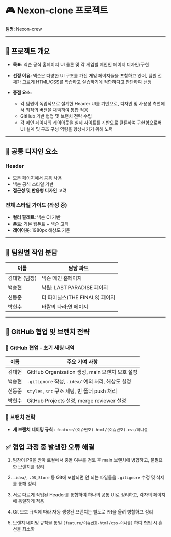 # 🎮 Nexon-clone 프로젝트

**팀명**: Nexon-crew  

---

## 🧾 프로젝트 개요

- **목표**: 넥슨 공식 홈페이지 UI 클론 및 각 게임별 메인인 페이지 디자인/구현
- **선정 이유**: 넥슨은 다양한 UI 구조를 가진 게임 페이지들을 포함하고 있어, 팀원 전체가 고르게 HTML/CSS를 학습하고 실습하기에 적합하다고 판단하여 선정
- **중점 요소**:
  
  - 각 팀원이 독립적으로 설계한 Header UI를 기반으로, 디자인 및 사용성 측면에서 최적의 버전을 채택하여 통합 적용
  - GitHub 기반 협업 및 브랜치 전략 수립
  - 각 메인 페이지의 레이아웃을 실제 사이트를 기반으로 클론하여 구현함으로써 UI 설계 및 구조 구성 역량을 향상시키기 위해 노력

---

## 🎨 공통 디자인 요소

### Header

- 모든 페이지에서 공통 사용
- 넥슨 공식 스타일 기반
- **접근성 및 반응형 디자인** 고려

### 전체 스타일 가이드 (작성 중)

- **컬러 팔레트**: 넥슨 CI 기반
- **폰트**: 기본 웹폰트 + 넥슨 고딕
- **레이아웃**: 1980px 해상도 기준

---

## 👥 팀원별 작업 분담

| 이름       | 담당 파트                        |                    
|------------|----------------------------------|
| 김대현 (팀장) | 넥슨 메인 홈페이지              |    
| 백승현     | 낙원: LAST PARADISE 페이지        |   
| 신동준     | 더 파이널스(THE FINALS) 페이지    |  
| 박현수     | 바람의 나라:연 페이지                | 

---

## 🔄 GitHub 협업 및 브랜치 전략

### 🔧 GitHub 협업 - 초기 세팅 내역

| 이름       | 주요 기여 사항 |
|------------|----------------|
| 김대현     | GitHub Organization 생성, main 브랜치 보호 설정 |
| 백승현     | `.gitignore` 작성, `.idea/` 예외 처리, 해상도 설정 |
| 신동준     | `styles`, `src` 구조 세팅, 빈 폴더 push 처리 |
| 박현수     | GitHub Projects 설정, merge reviewer 설정 |

### 🔁 브랜치 전략

- **새 브랜치 네이밍 규칙** : `feature/(이슈번호)-html/(이슈번호)-css/이니셜`

## ✅ 협업 과정 중 발생한 오류 해결

1) 팀장이 PR을 받아 로컬에서 충돌 여부를 검토 후 main 브랜치에 병합하고, 불필요한 브랜치를 정리

2) `.idea/`, `.DS_Store` 등 Git에 포함되면 안 되는 파일들을 `.gitignore` 수정 및 삭제를 통해 정리

3) 서로 다르게 작업된 Header를 통합하여 하나의 공통 UI로 정리하고, 각자의 페이지에 동일하게 적용

4) Git 보호 규칙에 따라 자동 생성된 브랜치는 별도로 PR을 올려 병합하고 정리

5) 브랜치 네이밍 규칙을 통일 `(feature/이슈번호-html/css-이니셜)` 하여 협업 시 혼선을 최소화


